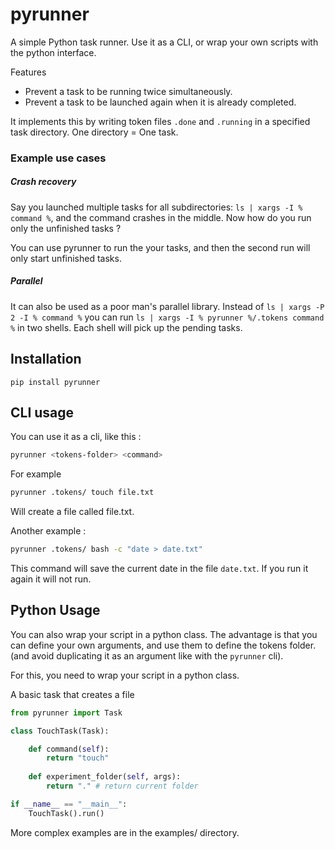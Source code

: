 # pyrunner

A simple Python task runner. Use it as a CLI, or wrap your own scripts with 
the python interface.

Features
- Prevent a task to be running twice simultaneously.
- Prevent a task to be launched again when it is already completed.

It implements this by writing token files `.done` and `.running` in a 
specified task directory. One directory = One task.

### Example use cases
##### Crash recovery

Say you launched multiple tasks for all subdirectories: `ls | xargs -I % command %`, 
and the command crashes in the middle. Now how do you run only the unfinished tasks ?

You can use pyrunner to run the your tasks, and then the second run will only start 
unfinished tasks.

##### Parallel
It can also be used as a poor man's parallel library.
Instead of `ls | xargs -P 2 -I % command %` you can run `ls | xargs -I % pyrunner %/.tokens command %` in two shells.
Each shell will pick up the pending tasks.

## Installation

`pip install pyrunner`

## CLI usage

You can use it as a cli, like this : 

```bash
pyrunner <tokens-folder> <command>
```

For example

```bash
pyrunner .tokens/ touch file.txt
```

Will create a file called file.txt.

Another example : 

```bash
pyrunner .tokens/ bash -c "date > date.txt"
```
This command will save the current date in the file `date.txt`. 
If you run it again it will not run.

## Python Usage

You can also wrap your script in a python class.
The advantage is that you can define your own arguments, and use them to define the tokens folder.  (and avoid duplicating it as an argument like with the `pyrunner` cli).

For this, you need to wrap your script in a python class.

A basic task that creates a file

```python
from pyrunner import Task

class TouchTask(Task):

    def command(self):
        return "touch"
    
    def experiment_folder(self, args):
        return "." # return current folder

if __name__ == "__main__":
    TouchTask().run()
```

More complex examples are in the examples/ directory.
